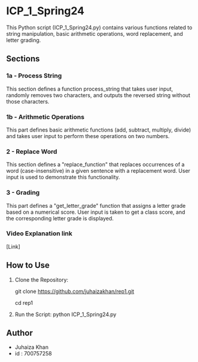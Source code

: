 # ICP_1_Spring24

This Python script (ICP_1_Spring24.py) contains various functions related to string manipulation, basic arithmetic operations, word replacement, and letter grading.

## Sections

### 1a - Process String
This section defines a function process_string that takes user input, randomly removes two characters, and outputs the reversed string without those characters.

### 1b - Arithmetic Operations
This part defines basic arithmetic functions (add, subtract, multiply, divide) and takes user input to perform these operations on two numbers.

### 2 - Replace Word
This section defines a "replace_function" that replaces occurrences of a word (case-insensitive) in a given sentence with a replacement word. User input is used to demonstrate this functionality.

### 3 - Grading
This part defines a "get_letter_grade" function that assigns a letter grade based on a numerical score. User input is taken to get a class score, and the corresponding letter grade is displayed.

### Video Explanation link

[Link]

## How to Use

1. Clone the Repository:
   
   git clone https://github.com/juhaizakhan/rep1.git
   
   cd rep1
   

3. Run the Script:
     python ICP_1_Spring24.py
     

## Author
- Juhaiza Khan
- id : 700757258

